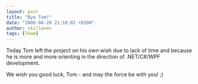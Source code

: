 ```yaml
---
layout: post
title: "Bye Tom!"
date: "2008-04-20 21:18:02 +0200"
author: skilleven
tags: [Team]
---
```


Today Tom left the project on his own wish due to lack of time and because he is more and more orienting in the direction of .NET/C#/WPF development.

We wish you good luck, Tom - and may the force be with you! ;)
